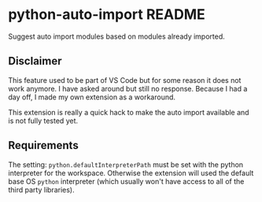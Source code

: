 # python-auto-import README

Suggest auto import modules based on modules already imported.

## Disclaimer

This feature used to be part of VS Code but for some reason it does not work anymore.
I have asked around but still no response. Because I had a day off, I made my own extension
as a workaround.

This extension is really a quick hack to make the auto import available and is not fully tested yet.

## Requirements

The setting: `python.defaultInterpreterPath` must be set with the python interpreter for the workspace.
Otherwise the extension will used the default base OS `python` interpreter (which usually won't have access to all of the third party libraries).
